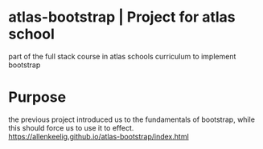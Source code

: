 # atlas-bootstrap | Project for atlas school
part of the full stack course in atlas schools curriculum to implement bootstrap
# Purpose
the previous project introduced us to the fundamentals of bootstrap, while this should force us to use it to effect.  
https://allenkeelig.github.io/atlas-bootstrap/index.html
